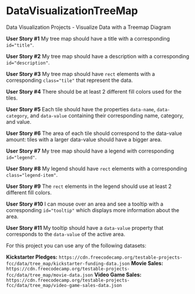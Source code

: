 # DataVisualizationTreeMap
Data Visualization Projects - Visualize Data with a Treemap Diagram

**User Story #1** My tree map should have a title with a corresponding `id="title"`.

**User Story #2** My tree map should have a description with a corresponding `id="description"`.

**User Story #3** My tree map should have `rect` elements with a corresponding `class="tile"` that represent the data.

**User Story #4** There should be at least 2 different fill colors used for the tiles.

**User Story #5** Each tile should have the properties `data-name`, `data-category`, and `data-value` containing their corresponding name, category, and value.

**User Story #6** The area of each tile should correspond to the data-value amount: tiles with a larger data-value should have a bigger area.

**User Story #7** My tree map should have a legend with corresponding `id="legend"`.

**User Story #8** My legend should have `rect` elements with a corresponding `class="legend-item"`.

**User Story #9** The `rect` elements in the legend should use at least 2 different fill colors.

**User Story #10** I can mouse over an area and see a tooltip with a corresponding `id="tooltip"` which displays more information about the area.

**User Story #11** My tooltip should have a `data-value` property that corresponds to the `data-value` of the active area.

For this project you can use any of the following datasets:

**Kickstarter Pledges:** `https://cdn.freecodecamp.org/testable-projects-fcc/data/tree_map/kickstarter-funding-data.json`
**Movie Sales:** `https://cdn.freecodecamp.org/testable-projects-fcc/data/tree_map/movie-data.json`
**Video Game Sales:** `https://cdn.freecodecamp.org/testable-projects-fcc/data/tree_map/video-game-sales-data.json`
